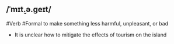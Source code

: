 ## /ˈmɪt̬.ə.ɡeɪt/  
#Verb #Formal
to make something less harmful, unpleasant, or bad

- It is unclear how to mitigate the effects of tourism on the island
